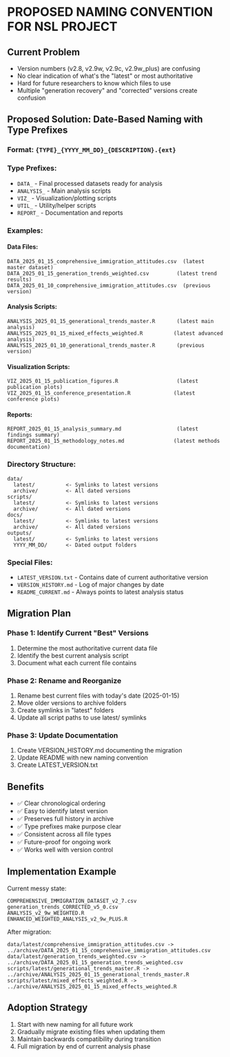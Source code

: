 # PROPOSED NAMING CONVENTION FOR NSL PROJECT

## Current Problem
- Version numbers (v2.8, v2.9w, v2.9c, v2.9w_plus) are confusing
- No clear indication of what's the "latest" or most authoritative
- Hard for future researchers to know which files to use
- Multiple "generation recovery" and "corrected" versions create confusion

## Proposed Solution: Date-Based Naming with Type Prefixes

### Format: `{TYPE}_{YYYY_MM_DD}_{DESCRIPTION}.{ext}`

### Type Prefixes:
- `DATA_` - Final processed datasets ready for analysis
- `ANALYSIS_` - Main analysis scripts  
- `VIZ_` - Visualization/plotting scripts
- `UTIL_` - Utility/helper scripts
- `REPORT_` - Documentation and reports

### Examples:

#### Data Files:
```
DATA_2025_01_15_comprehensive_immigration_attitudes.csv  (latest master dataset)
DATA_2025_01_15_generation_trends_weighted.csv         (latest trend results)
DATA_2025_01_10_comprehensive_immigration_attitudes.csv  (previous version)
```

#### Analysis Scripts:
```
ANALYSIS_2025_01_15_generational_trends_master.R       (latest main analysis)
ANALYSIS_2025_01_15_mixed_effects_weighted.R          (latest advanced analysis)
ANALYSIS_2025_01_10_generational_trends_master.R       (previous version)
```

#### Visualization Scripts:
```
VIZ_2025_01_15_publication_figures.R                   (latest publication plots)
VIZ_2025_01_15_conference_presentation.R              (latest conference plots)
```

#### Reports:
```
REPORT_2025_01_15_analysis_summary.md                  (latest findings summary)
REPORT_2025_01_15_methodology_notes.md                (latest methods documentation)
```

### Directory Structure:
```
data/
  latest/          <- Symlinks to latest versions
  archive/         <- All dated versions
scripts/
  latest/          <- Symlinks to latest versions  
  archive/         <- All dated versions
docs/
  latest/          <- Symlinks to latest versions
  archive/         <- All dated versions
outputs/
  latest/          <- Symlinks to latest versions
  YYYY_MM_DD/      <- Dated output folders
```

### Special Files:
- `LATEST_VERSION.txt` - Contains date of current authoritative version
- `VERSION_HISTORY.md` - Log of major changes by date
- `README_CURRENT.md` - Always points to latest analysis status

## Migration Plan

### Phase 1: Identify Current "Best" Versions
1. Determine the most authoritative current data file
2. Identify the best current analysis script
3. Document what each current file contains

### Phase 2: Rename and Reorganize
1. Rename best current files with today's date (2025-01-15)
2. Move older versions to archive folders
3. Create symlinks in "latest" folders
4. Update all script paths to use latest/ symlinks

### Phase 3: Update Documentation
1. Create VERSION_HISTORY.md documenting the migration
2. Update README with new naming convention
3. Create LATEST_VERSION.txt

## Benefits
- ✅ Clear chronological ordering
- ✅ Easy to identify latest version
- ✅ Preserves full history in archive
- ✅ Type prefixes make purpose clear  
- ✅ Consistent across all file types
- ✅ Future-proof for ongoing work
- ✅ Works well with version control

## Implementation Example

Current messy state:
```
COMPREHENSIVE_IMMIGRATION_DATASET_v2_7.csv
generation_trends_CORRECTED_v5_0.csv  
ANALYSIS_v2_9w_WEIGHTED.R
ENHANCED_WEIGHTED_ANALYSIS_v2_9w_PLUS.R
```

After migration:
```
data/latest/comprehensive_immigration_attitudes.csv -> ../archive/DATA_2025_01_15_comprehensive_immigration_attitudes.csv
data/latest/generation_trends_weighted.csv -> ../archive/DATA_2025_01_15_generation_trends_weighted.csv  
scripts/latest/generational_trends_master.R -> ../archive/ANALYSIS_2025_01_15_generational_trends_master.R
scripts/latest/mixed_effects_weighted.R -> ../archive/ANALYSIS_2025_01_15_mixed_effects_weighted.R
```

## Adoption Strategy
1. Start with new naming for all future work
2. Gradually migrate existing files when updating them
3. Maintain backwards compatibility during transition
4. Full migration by end of current analysis phase
